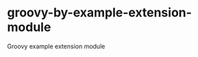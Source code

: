 groovy-by-example-extension-module
==================================

Groovy example extension module